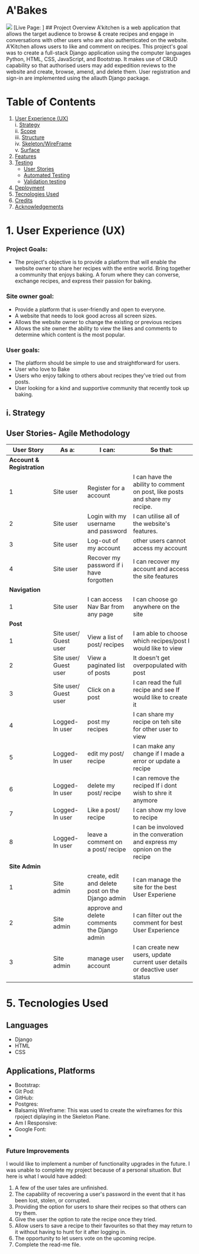 # A'Bakes
<img src=#>
[Live Page: ]
## Project Overview
A'kitchen is a web application that allows the target audience to browse & create recipes and engage in conversations with other users who are also authenticated on the website. A'Kitchen allows users to like and comment on recipes. 
This project's goal was to create a full-stack Django application using the computer languages Python, HTML, CSS, JavaScript, and Bootstrap. It makes use of CRUD capability so that authorised users may add expedition reviews to the website and create, browse, amend, and delete them. User registration and sign-in are implemented using the allauth Django package.

# Table of Contents
1. [User Experience (UX)](#user-experience)<br>
    i. [Strategy](#strategy)<br>
    ii. [Scope](#scope)<br>
    iii. [Structure](#struture)<br>
    iv. [Skeleton/WireFrame](#skeleton)<br>
    v. [Surface](#surface)<br>
2. [Features](#feature)
3. [Testing](#testing)<br>
    - [User Stories](#user-stories)
    - [Automated Testing](#automated-testing)
    - [Validation testing](#validation)
4. [Deployment](#deployment)
5. [Tecnologies Used](#tecnology-used)
6. [Credits](#credits)
7. [Acknowledgements](#acknowledgements)

# 1. User Experience (UX)
###  Project Goals:
- The project's objective is to provide a platform that will enable the website owner to share her recipes with the entire world. Bring together a community that enjoys baking. A forum where they can converse, exchange recipes, and express their passion for baking.

### Site owner goal:
- Provide a platform that is user-friendly and open to everyone.
- A website that needs to look good across all screen sizes.
- Allows the website owner to change the existing or previous recipes
- Allows the site owner the ability to view the likes and comments to determine which content is the most popular.

### User goals:
- The platform should be simple to use and straightforward for users.
- User who love to Bake
- Users who enjoy talking to others about recipes they've tried out from posts.
- User looking for a kind and supportive community that recently took up baking.

## i. Strategy 

## User Stories- Agile Methodology 
| **User Story** | **As a:** | **I can:** | **So that:** |
| ------ | ----- | ------ | ------ |
| **Account & Registration** | | | |
| 1 | Site user | Register for a account  | I can have the ability to comment on post, like posts and share my recipe. |
| 2 | Site user | Login with my username and password  | I can utilise all of the website's features. |
| 3 | Site user | Log-out of my account | other users cannot access my account |
| 4 | Site user | Recover my password if i have forgotten | I can recover my account and access the site features |
| **Navigation** | | | |
| 1 | Site user | I can access Nav Bar from any page |  I can choose go anywhere on the site |
| **Post** | | | |
| 1 | Site user/ Guest user | View a list of post/ recipes | I am able to choose which recipes/post I would like to view| 
| 2 | Site user/ Guest user | View a paginated list of posts | It doesn't get overpopulated with post |
| 3 | Site user/ Guest user | Click on a post | I can read the full recipe and see If would like to create it | 
| 4 | Logged-In user | post my recipes | I can share my recipe on teh site for other user to view |
| 5 | Logged-In user | edit my post/ recipe | I can make any change if I made a error or update a recipe |  
| 6 | Logged-In user | delete my post/ recipe | I can remove the reciped If i dont wish to shre it anymore | 
| 7 | Logged-In user | Like a post/ recipe | I can show my love to recipe |
| 8 | Logged-In user | leave a comment on a post/ recipe| I can be involoved in the converation and express my opnion on the recipe |
| **Site Admin** | | | |
| 1 | Site admin | create, edit and delete post on the Django admin | I can manage the site for the best User Experiene | 
| 2 | Site admin | approve and delete comments the Django admin | I can filter out the comment for best  User Experience |
| 3 | Site admin | manage user  account  | I can create new users, update current user details or deactive user status |





# 5. Tecnologies Used
## Languages 
- Django 
- HTML
- CSS 

## Applications, Platforms
- Bootstrap:
- Git Pod:
- GitHub:
- Postgres:
- Balsamiq Wireframe: This was used to create the wireframes for this rpoject diplaying in the Skeleton Plane. 
- Am I Responsive: 
- Google Font:
- 

### Future Improvements
I would like to implement a number of functionality upgrades in the future. I was unable to complete my project because of a personal situation. But here is what I would have added:
1. A few of the user tales are unfinished.
2. The capability of recovering a user's password in the event that it has been lost, stolen, or corrupted.
3. Providing the option for users to share their recipes so that others can try them.
4. Give the user the option to rate the recipe once they tried.
5. Allow users to save a recipe to their favourites so that they may return to it without having to hunt for it after logging in.
6. The opportunity to let users vote on the upcoming recipe.
7. Complete the read-me file.
